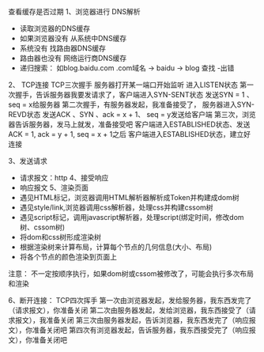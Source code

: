 
查看缓存是否过期
1、浏览器进行 DNS解析
  - 读取浏览器的DNS缓存
  - 如果浏览器没有 从系统中DNS缓存
  - 系统没有 找路由器DNS缓存
  - 路由器也没有 网络运行商DNS缓存
  - 递归搜索： 如blog.baidu.com
   .com域名 -> baidu -> blog 查找
  -出错

2、 TCP连接 TCP三次握手
    服务器打开某一端口开始监听 进入LISTEN状态
    第一次握手，告诉服务器我要发请求了，客户端进入SYN-SENT状态 发送SYN = 1 、seq = x给服务器
    第二次握手，有服务器发起，我准备接受了， 服务器进入SYN-REVD状态 发送ACK 、SYN 、ack = x + 1、 seq = y发送给客户端
    第三次，浏览器告诉服务器，发马上就发，准备接受吧 客户端进入ESTABLISHED状态、发送ACK = 1, ack = y + 1, seq = x + 1之后 客户端进入ESTABLISHED状态，建立好连接

3、发送请求
  - 请求报文：http
4、接受响应
  - 响应报文
5、渲染页面
  - 遇见HTML标记，浏览器调用HTML解析器解析成Token并构建成dom树
  - 遇见style/link,浏览器调用css解析器，处理css并构建cssom树
  - 遇见script标记，调用javascript解析器，处理script(绑定时间，修改dom树、cssom树)
  - 将dom和css树形成渲染树
  - 根据渲染树来计算布局，计算每个节点的几何信息(大小、布局)
  - 将各个节点的颜色渲染到页面上

注意： 不一定按顺序执行，如果dom树或cssom被修改了，可能会执行多次布局和渲染

6、断开连接： TCP四次挥手
  第一次由浏览器发起，发给服务器，我东西发完了（请求报文），你准备关闭
  第二次由服务器发起，发给浏览器，我东西接受了（请求报文），我准备关闭
  第三次由服务器发起，告诉浏览器，我东西发完了（响应报文），你准备关闭吧
  第四次有浏览器发起，告诉服务器，我东西接受完了（响应报文），你准备关闭吧
  